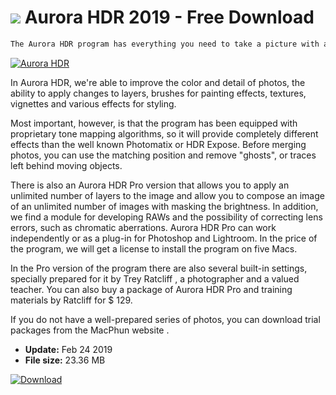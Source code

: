 # ![](https://cdn.softexe.net/static/icon/9/aurora-hdr-9039.png) Aurora HDR 2019 - Free Download

```sh
The Aurora HDR program has everything you need to take a picture with a wide tonal range (HDR) from several shots.
```
[![Aurora HDR](https://gallery.dpcdn.pl/imgc/Tools/79037/g_-_420x350_1.5_-_x0663e61b-57d7-400a-b2a9-8e7e74b6bed8.png)](https://softexe.net/win/multimedia/graphics-editors/aurora-hdr:aRca.html)

In Aurora HDR, we're able to improve the color and detail of photos, the ability to apply changes to layers, brushes for painting effects, textures, vignettes and various effects for styling. 
 
 Most important, however, is that the program has been equipped with proprietary tone mapping algorithms, so it will provide completely different effects than the well known Photomatix or HDR Expose. Before merging photos, you can use the matching position and remove "ghosts", or traces left behind moving objects. 
 
 
 
  There is also an Aurora HDR Pro version that allows you to apply an unlimited number of layers to the image and allow you to compose an image of an unlimited number of images with masking the brightness. In addition, we find a module for developing RAWs and the possibility of correcting lens errors, such as chromatic aberrations. Aurora HDR Pro can work independently or as a plug-in for Photoshop and Lightroom. In the price of the program, we will get a license to install the program on five Macs. 
 
 
 In the Pro version of the program there are also several built-in settings, specially prepared for it by Trey Ratcliff , a photographer and a valued teacher. You can also buy a package of Aurora HDR Pro and training materials by Ratcliff for $ 129. 
 
 
 If you do not have a well-prepared series of photos, you can download trial packages from the MacPhun website .


- **Update:** Feb 24 2019
- **File size:** 23.36 MB

[![Download](https://cdn.softexe.net/static/img/download.png)](https://softexe.net/win/multimedia/graphics-editors/aurora-hdr:aRca.html)

